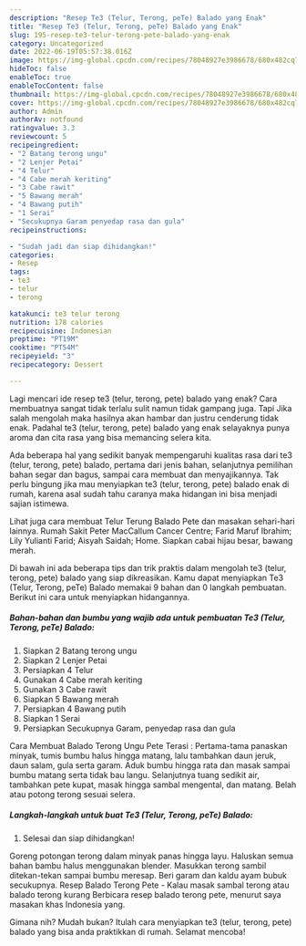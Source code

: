 ```yaml
---
description: "Resep Te3 (Telur, Terong, peTe) Balado yang Enak"
title: "Resep Te3 (Telur, Terong, peTe) Balado yang Enak"
slug: 195-resep-te3-telur-terong-pete-balado-yang-enak
category: Uncategorized
date: 2022-06-19T05:57:38.016Z
image: https://img-global.cpcdn.com/recipes/78048927e3986678/680x482cq70/te3-telur-terong-pete-balado-foto-resep-utama.jpg
hideToc: false
enableToc: true
enableTocContent: false
thumbnail: https://img-global.cpcdn.com/recipes/78048927e3986678/680x482cq70/te3-telur-terong-pete-balado-foto-resep-utama.jpg
cover: https://img-global.cpcdn.com/recipes/78048927e3986678/680x482cq70/te3-telur-terong-pete-balado-foto-resep-utama.jpg
author: Admin
authorAv: notfound
ratingvalue: 3.3
reviewcount: 5
recipeingredient:
- "2 Batang terong ungu"
- "2 Lenjer Petai"
- "4 Telur"
- "4 Cabe merah keriting"
- "3 Cabe rawit"
- "5 Bawang merah"
- "4 Bawang putih"
- "1 Serai"
- "Secukupnya Garam penyedap rasa dan gula"
recipeinstructions:

- "Sudah jadi dan siap dihidangkan!"
categories:
- Resep
tags:
- te3
- telur
- terong

katakunci: te3 telur terong 
nutrition: 178 calories
recipecuisine: Indonesian
preptime: "PT19M"
cooktime: "PT54M"
recipeyield: "3"
recipecategory: Dessert

---
```



Lagi mencari ide resep te3 (telur, terong, pete) balado yang enak? Cara membuatnya sangat tidak terlalu sulit namun tidak gampang juga. Tapi Jika salah mengolah maka hasilnya akan hambar dan justru cenderung tidak enak. Padahal te3 (telur, terong, pete) balado yang enak selayaknya punya aroma dan cita rasa yang bisa memancing selera kita.


Ada beberapa hal yang sedikit banyak mempengaruhi kualitas rasa dari te3 (telur, terong, pete) balado, pertama dari jenis bahan, selanjutnya pemilihan bahan segar dan bagus, sampai cara membuat dan menyajikannya. Tak perlu bingung jika mau menyiapkan te3 (telur, terong, pete) balado enak di rumah, karena asal sudah tahu caranya maka hidangan ini bisa menjadi sajian istimewa.

Lihat juga cara membuat Telur Terung Balado Pete dan masakan sehari-hari lainnya. Rumah Sakit Peter MacCallum Cancer Centre; Farid Maruf Ibrahim; Lily Yulianti Farid; Aisyah Saidah; Home. Siapkan cabai hijau besar, bawang merah.


Di bawah ini ada beberapa tips dan trik praktis dalam mengolah te3 (telur, terong, pete) balado yang siap dikreasikan. Kamu dapat menyiapkan Te3 (Telur, Terong, peTe) Balado memakai 9 bahan dan 0 langkah pembuatan. Berikut ini cara untuk menyiapkan hidangannya.

<!--inarticleads1-->

##### Bahan-bahan dan bumbu yang wajib ada untuk pembuatan Te3 (Telur, Terong, peTe) Balado:

1. Siapkan 2 Batang terong ungu
1. Siapkan 2 Lenjer Petai
1. Persiapkan 4 Telur
1. Gunakan 4 Cabe merah keriting
1. Gunakan 3 Cabe rawit
1. Siapkan 5 Bawang merah
1. Persiapkan 4 Bawang putih
1. Siapkan 1 Serai
1. Persiapkan Secukupnya Garam, penyedap rasa dan gula


Cara Membuat Balado Terong Ungu Pete Terasi : Pertama-tama panaskan minyak, tumis bumbu halus hingga matang, lalu tambahkan daun jeruk, daun salam, gula serta garam. Aduk bumbu hingga rata dan masak sampai bumbu matang serta tidak bau langu. Selanjutnya tuang sedikit air, tambahkan pete kupat, masak hingga sambal mengental, dan matang. Belah atau potong terong sesuai selera. 

<!--inarticleads2-->

##### Langkah-langkah untuk buat Te3 (Telur, Terong, peTe) Balado:


1. Selesai dan siap dihidangkan!

Goreng potongan terong dalam minyak panas hingga layu. Haluskan semua bahan bambu halus menggunakan blender. Masukkan terong sambil ditekan-tekan sampai bumbu meresap. Beri garam dan kaldu ayam bubuk secukupnya. Resep Balado Terong Pete - Kalau masak sambal terong atau balado terong kurang Berbicara resep balado terong pete, menurut saya masakan khas Indonesia yang. 

Gimana nih? Mudah bukan? Itulah cara menyiapkan te3 (telur, terong, pete) balado yang bisa anda praktikkan di rumah. Selamat mencoba!
